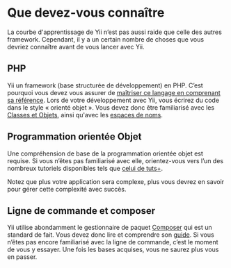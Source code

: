 # Que devez-vous connaître

La courbe d'apprentissage de Yii n’est pas aussi raide que celle des autres framework. Cependant, il y a un certain nombre de choses que vous devriez connaître avant de vous lancer avec Yii.

## PHP

Yii un framework (base structurée de développement) en PHP. C’est pourquoi vous devez vous assurer de [maîtriser ce langage en comprenant sa référence](https://secure.php.net/manual/fr/langref.php).
Lors de votre développement avec Yii, vous écrirez du code dans le style « orienté objet ». Vous devez donc être familiarisé avec les [Classes et Objets](https://secure.php.net/manual/fr/language.oop5.basic.php), ainsi qu'avec les [espaces de noms](https://secure.php.net/manual/fr/language.namespaces.php).

## Programmation orientée Objet

Une compréhension de base de la programmation orientée objet est requise. Si vous n’êtes pas familiarisé avec elle, orientez-vous vers l’un des nombreux tutoriels disponibles tels que [celui de tuts+](https://code.tutsplus.com/tutorials/object-oriented-php-for-beginners--net-12762).

Notez que plus votre application sera complexe, plus vous devrez en savoir pour gérer cette complexité avec succès.

## Ligne de commande et composer

Yii utilise abondamment le gestionnaire de paquet [Composer](https://getcomposer.org/) qui est un standard de fait. Vous devez donc lire et comprendre son [guide](https://getcomposer.org/doc/01-basic-usage.md). Si vous n’êtes pas encore familiarisé avec la ligne de commande, c’est le moment de vous y essayer. Une fois les bases acquises, vous ne saurez plus vous en passer. 

